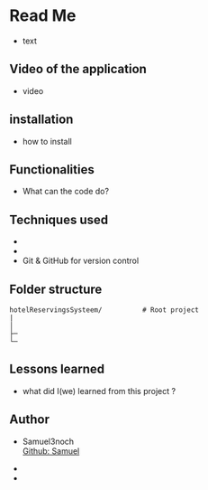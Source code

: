 # Read Me

- text

## Video of the application

- video

## installation 

- how to install

## Functionalities

- What can the code do?

## Techniques used
- 
- 
- Git & GitHub for version control


## Folder structure
```plaintext
hotelReservingsSysteem/          # Root project
|
│
├─ 
└─ 
```

## Lessons learned

- what did I(we) learned from this project ?

## Author

- Samuel3noch <br> 
[Github: Samuel](https://github.com/Samuel3noch)
- 

-
